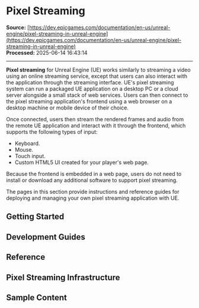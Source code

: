 # Pixel Streaming

**Source:** [https://dev.epicgames.com/documentation/en-us/unreal-engine/pixel-streaming-in-unreal-engine](https://dev.epicgames.com/documentation/en-us/unreal-engine/pixel-streaming-in-unreal-engine)  
**Processed:** 2025-06-14 16:43:14

---

**Pixel streaming** for Unreal Engine (UE) works similarly to streaming a video using an online streaming service, except that users can also interact with the application through the streaming interface. UE's pixel streaming system can run a packaged UE application on a desktop PC or a cloud server alongside a small stack of web services. Users can then connect to the pixel streaming application's frontend using a web browser on a desktop machine or mobile device of their choice.

Once connected, users then stream the rendered frames and audio from the remote UE application and interact with it through the frontend, which supports the following types of input:

-   Keyboard.
-   Mouse.
-   Touch input.
-   Custom HTML5 UI created for your player's web page.

Because the frontend is embedded in a web page, users do not need to install or download any additional software to support pixel streaming.

The pages in this section provide instructions and reference guides for deploying and managing your own pixel streaming application with UE.

## Getting Started

## Development Guides

## Reference

## Pixel Streaming Infrastructure

## Sample Content
